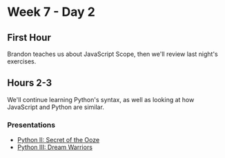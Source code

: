 # Week 7 - Day 2

## First Hour

Brandon teaches us about JavaScript Scope, then we'll review last night's exercises.

## Hours 2-3

We'll continue learning Python's syntax, as well as looking at how JavaScript and Python are similar.

### Presentations

* [Python II: Secret of the Ooze](https://docs.google.com/presentation/d/1H1QWJuDiXZTMuKaoVc0ln5vCMCe6zvNroRqDO2zFpLg/edit?usp=sharing)
* [Python III: Dream Warriors](https://docs.google.com/presentation/d/1HKomSMmWoze9dubMH8lz07eXRmMY2A67EDZiRwWuA9k/edit?usp=sharing)
